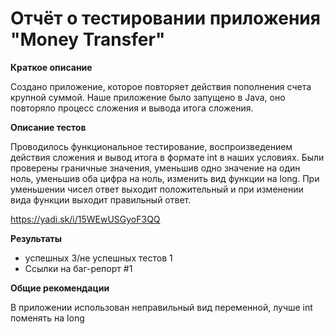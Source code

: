 # Отчёт о тестировании приложения "Money Transfer" #
**Краткое описание**

Создано приложение, которое повторяет действия пополнения счета крупной суммой. Наше приложение было запущено в Java, оно повторяло процесс сложения и вывода итога сложения.

**Описание тестов**

Проводилось функциональное тестирование, воспроизведением действия сложения и вывод итога в формате int в наших условиях. Были проверены граничные значения, уменьшив одно значение на один ноль, уменьшив оба цифра на ноль, изменить вид функции на long.  При уменьшении чисел ответ выходит положительный и при изменении вида функции выходит правильный ответ.

https://yadi.sk/i/15WEwUSGyoF3QQ

**Результаты**

- успешных 3/не успешных тестов 1
- Ссылки на баг-репорт #1  


**Общие рекомендации**

В приложении использован неправильный вид переменной, лучше int поменять на long